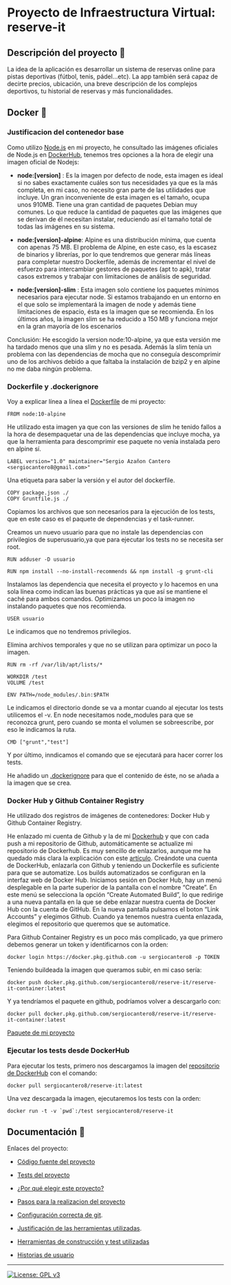 # Proyecto de Infraestructura Virtual: reserve-it

## Descripción del proyecto :green_book:
La idea de la aplicación es desarrollar un sistema de reservas online para pistas deportivas (fútbol, tenis, pádel...etc). La app también será capaz de decirte precios, ubicación, una breve descripción de los complejos deportivos, tu historial de reservas y más funcionalidades.

## Docker :whale2:

### Justificacion del contenedor base
Como utilizo [Node.js]((https://nodejs.org/es/)) en mi proyecto, he consultado las imágenes oficiales de Node.js en [DockerHub](https://hub.docker.com/), tenemos tres opciones a la hora de elegir una imagen oficial de Nodejs:

+ **node:[version]** : Es la imagen por defecto de node, esta imagen es ideal si no sabes exactamente cuáles son tus necesidades ya que es la más completa, en mi caso, no necesito gran parte de las utilidades que incluye. Un gran inconveniente de esta imagen es el tamaño, ocupa unos 910MB. Tiene una gran cantidad de paquetes Debian muy comunes. Lo que reduce la cantidad de paquetes que las imágenes que se derivan de él necesitan instalar, reduciendo así el tamaño total de todas las imágenes en su sistema.

+ **node:[version]-alpine**: Alpine es una distribución mínima, que cuenta con apenas 75 MB. El problema de Alpine, en este caso, es la escasez de binarios y librerías, por lo que tendremos que generar más líneas para completar nuestro Dockerfile, además de incrementar el nivel de esfuerzo para intercambiar gestores de paquetes (apt to apk), tratar casos extremos y trabajar con limitaciones de análisis de seguridad.

+ **node:[version]-slim** : Esta imagen solo contiene los paquetes mínimos necesarios para ejecutar node. Si estamos trabajando en un entorno en el que solo se implementará la imagen de node y además tiene limitaciones de espacio, ésta es la imagen que se recomienda. En los últimos años, la imagen slim se ha reducido a 150 MB y funciona mejor en la gran mayoría de los escenarios

Conclusión: He escogido la version node:10-alpine, ya que esta versión me ha tardado menos que una slim y no es pesada. Además la slim tenía un problema con las dependencias de mocha que no conseguía descomprimir uno de los archivos debido a que faltaba la instalación de bzip2 y en alpine no me daba ningún problema.


### Dockerfile y .dockerignore
Voy a explicar línea a línea el [Dockerfile](https://github.com/sergiocantero8/reserve-it/blob/master/Dockerfile) de mi proyecto:

```
FROM node:10-alpine
```
He utilizado esta imagen ya que con las versiones de slim he tenido fallos a la hora de desempaquetar una de las dependencias que incluye mocha, ya que la herramienta para descomprimir ese paquete no venía instalada pero en alpine sí.

```
LABEL version="1.0" maintainer="Sergio Azañon Cantero <sergiocantero8@gmail.com>"
```
Una etiqueta para saber la versión y el autor del dockerfile.

```
COPY package.json ./
COPY Gruntfile.js ./
```
Copiamos los archivos que son necesarios para la ejecución de los tests, que en este caso es el paquete de dependencias y el task-runner.

Creamos un nuevo usuario para que no instale las dependencias con privilegios de superusuario,ya que para ejecutar los tests no se necesita ser root.

```
RUN adduser -D usuario
```

```
RUN npm install --no-install-recommends && npm install -g grunt-cli 
```
Instalamos las dependencia que necesita el proyecto y lo hacemos en una sola línea como indican las buenas prácticas ya que así se mantiene el caché para ambos comandos. Optimizamos un poco la imagen no instalando paquetes que nos recomienda.

```
USER usuario
```
Le indicamos que no tendremos privilegios.

Elimina archivos temporales y que no se utilizan para optimizar un poco la imagen.

```
RUN rm -rf /var/lib/apt/lists/*
```

```
WORKDIR /test
VOLUME /test

ENV PATH=/node_modules/.bin:$PATH
```

Le indicamos el directorio donde se va a montar cuando al ejecutar los tests utilicemos el -v. En node necesitamos node_modules para que se reconozca grunt, pero cuando se monta el volumen se sobreescribe, por eso le indicamos la ruta.

```
CMD ["grunt","test"]
```
Y por último, inndicamos el comando que se ejecutará para hacer correr los tests.

He añadido un [.dockerignore](https://github.com/sergiocantero8/reserve-it/blob/master/.dockerignore) para que el contenido de éste, no se añada a la imagen que se crea.

### Docker Hub y Github Container Registry 
He utilizado dos registros de imágenes de contenedores: Docker Hub y Github Container Registry.

He enlazado mi cuenta de Github y la de mi [Dockerhub](https://hub.docker.com/repository/docker/sergiocantero8/reserve-it/general) y que con cada push a mi repositorio de Github, automáticamente se actualize mi repositorio de Dockerhub. Es muy sencillo de enlazarlos, aunque me ha quedado más clara la explicación con este [artículo](https://docs.docker.com/docker-hub/builds/). Creándote una cuenta de DockerHub, enlazarla con Github y teniendo un Dockerfile es suficiente para que se automatize.
Los builds automatizados se configuran en la interfaz web de Docker Hub. Iniciamos sesión en Docker Hub, hay un menú desplegable en la parte superior de la pantalla con el nombre “Create”. En este menú se selecciona la opción “Create Automated Build”, lo que redirige a una nueva pantalla en la que se debe enlazar nuestra cuenta de Docker Hub con la cuenta de GitHub. En la nueva pantalla pulsamos el boton “Link Accounts” y elegimos Github. Cuando ya tenemos nuestra cuenta enlazada, elegimos el repositorio que queremos que se automatice.

Para Github Container Registry es un poco más complicado, ya que primero debemos generar un token y identificarnos con la orden:
```
docker login https://docker.pkg.github.com -u sergiocantero8 -p TOKEN
```
Teniendo buildeada la imagen que queramos subir, en mi caso sería:

```
docker push docker.pkg.github.com/sergiocantero8/reserve-it/reserve-it-container:latest
```

Y ya tendríamos el paquete en github, podríamos volver a descargarlo con:

```
docker pull docker.pkg.github.com/sergiocantero8/reserve-it/reserve-it-container:latest
```
[Paquete de mi proyecto](https://github.com/sergiocantero8/reserve-it/packages/474738)

### Ejecutar los tests desde DockerHub
Para ejecutar los tests, primero nos descargamos la imagen del [repositorio de DockerHub](https://hub.docker.com/repository/docker/sergiocantero8/reserve-it/general) con el comando:

```
docker pull sergiocantero8/reserve-it:latest
```

Una vez descargada la imagen, ejecutaremos los tests con la orden:

```
docker run -t -v `pwd`:/test sergiocantero8/reserve-it

```


## Documentación :page_facing_up:

Enlaces del proyecto: 

+ [Código fuente del proyecto](https://github.com/sergiocantero8/ReserveIt-API/blob/master/src)

+ [Tests del proyecto](https://github.com/sergiocantero8/ReserveIt-API/tree/master/test)

+ [¿Por qué elegir este proyecto?](https://github.com/sergiocantero8/ReserveIt-API/blob/master/docs/eleccion_proyecto.md)

+ [Pasos para la realizacion del proyecto](https://github.com/sergiocantero8/ReserveIt-API/blob/master/docs/pasos.md)

+ [Configuración correcta de git](https://github.com/sergiocantero8/ReserveIt-API/blob/master/docs/git_config.md).

+ [Justificación de las herramientas utilizadas](https://github.com/sergiocantero8/ReserveIt-API/blob/master/docs/herramientas.md).

+ [Herramientas de construcción y test utilizadas](https://github.com/sergiocantero8/ReserveIt-API/blob/master/docs/herramientas_test.md)

+ [Historias de usuario](https://github.com/sergiocantero8/reserve-it/blob/master/docs/herramientas_test.md)




---
[![License: GPL v3](https://img.shields.io/badge/License-GPLv3-blue.svg)](https://www.gnu.org/licenses/gpl-3.0)
